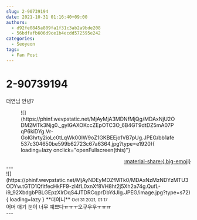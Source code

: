 ```yaml
---
slug: 2-90739194
date: 2021-10-31 01:16:40+09:00
authors:
  - d92fe0845a809fa1f31c3ab2a9bde208
  - 56bdfafb606d9ce1b4ecdd572595e242
categories:
  - Seoyeon
tags:
  - Fan Post
---
```


# 2-90739194

<div class="post-container" markdown="1">
<div class="content-container md-sidebar__scrollwrap" markdown="1">

더연님 안녕?
<figure markdown="1">
![](https://phinf.wevpstatic.net/MjAyMjA3MDNfMjQg/MDAxNjU2ODM2MTk3Njg0._gyIGAXOKccZEpOTC3O_6B4GT9dtDZ5mA07PqP6kiDYg.Vr-GoIGhrty2ioLc0tLqWk00IW9oZ1GKBEEjo1VB7pUg.JPEG/bb1afe537c304650be599b62723c67a6364.jpg?type=e1920){ loading=lazy onclick="openFullscreen(this)"}
</figure>


</div>
</div>

<div style="text-align: right;" markdown="1">
<a href="https://weverse.io/fromis9/fanpost/2-90739194" style="text-align: right;">:material-share:{.big-emoji}</a>
</div>
---

<div class="comments-container md-sidebar__scrollwrap" markdown="1">
<div class="comment" markdown="1">
<div class='id-container' markdown="1">
![](https://phinf.wevpstatic.net/MjAyNDEyMDZfMTk0/MDAxNzMzNDYzMTU3ODYw.tGTD1QfitfecHkFF9-zI4fL0xnXf8VH8ht2j5Xh2a74g.QufL-i9_92XbdgbPBLGEpzXIrDqS4JTDRCqprDbYdJIg.JPEG/image.jpg?type=s72){ loading=lazy }
**<span class="artist">더여니</span>** <small>Oct 31 2021, 01:17</small><br>
</div>
<div class='comment-body' markdown="1">
어머 애기 눈이 너무 예쁘다ㅠㅠㅜ오구우우ㅜㅠㅠ
</div>
</div>
</div>
---

